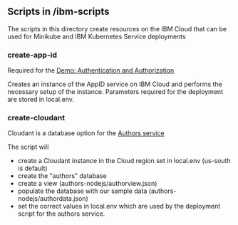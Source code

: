 ## Scripts in /ibm-scripts

The scripts in this directory create resources on the IBM Cloud that can be used for Minikube and IBM Kubernetes Service deployments

### create-app-id

Required for the [Demo: Authentication and Authorization](../documentation/DemoAuthentication.md)

Creates an instance of the AppID service on IBM Cloud and performs the necessary setup of the instance. Parameters required for the deployment are stored in local.env.

### create-cloudant

Cloudant is a database option for the [Authors service](../authors-nodejs/README.md)

The script will

* create a Cloudant instance in the Cloud region set in local.env (us-south is default)
* create the "authors" database 
* create a view (authors-nodejs/authorview.json)
* populate the database with our sample data (authors-nodejs/authordata.json)
* set the correct values in local.env which are used by the deployment script for the authors service.

